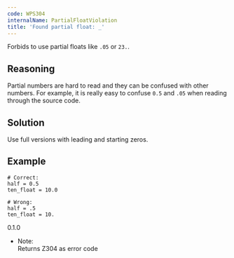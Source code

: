 ```yaml
---
code: WPS304
internalName: PartialFloatViolation
title: 'Found partial float: _'
---
```


Forbids to use partial floats like `.05` or `23.`.

## Reasoning
Partial numbers are hard to read and they can be confused with other
numbers. For example, it is really easy to confuse `0.5` and `.05`
when reading through the source code.

## Solution
Use full versions with leading and starting zeros.

## Example

    # Correct:
    half = 0.5
    ten_float = 10.0
    
    # Wrong:
    half = .5
    ten_float = 10.

<div class="versionadded">

0.1.0

</div>

  - Note:  
    Returns Z304 as error code